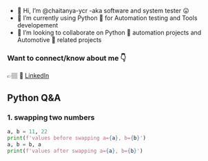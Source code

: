 - 👋 Hi, I’m @chaitanya-ycr -aka software and system tester 😛
- 🌱 I’m currently using Python 🐍 for Automation testing and Tools developement
- 💞️ I’m looking to collaborate on Python 🐍 automation projects and Automotive 🚗 related projects

### Want to connect/know about me 👇
👉🏽 📑 [LinkedIn](https://www.linkedin.com/in/chaitanya-ycr/) <br>

## Python Q&A
### 1. swapping two numbers
```python
a, b = 11, 22
print(f'values before swapping a={a}, b={b}')
a, b = b, a
print(f'values after swapping a={a}, b={b}')
```

<!---
chaitanya-ycr/chaitanya-ycr is a ✨ special ✨ repository because its `README.md` (this file) appears on your GitHub profile.
You can click the Preview link to take a look at your changes.
--->
